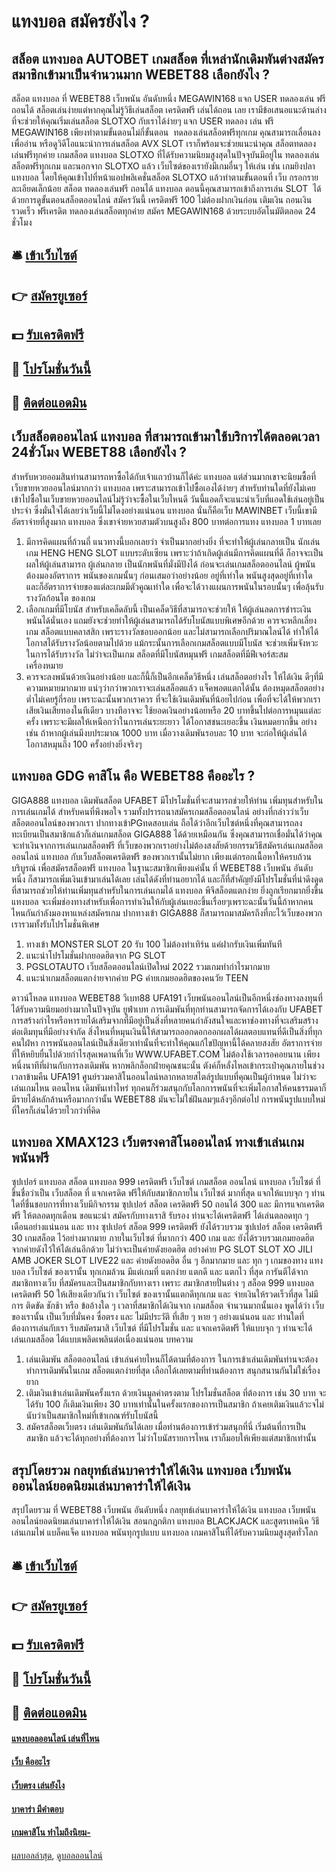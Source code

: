 # แทงบอล สมัครยังไง ?
## สล็อต แทงบอล AUTOBET เกมสล็อต ที่เหล่านักเดิมพันต่างสมัครสมาชิกเข้ามาเป็นจำนวนมาก WEBET88 เลือกยังไง ?
สล็อต แทงบอล ที่ WEBET88 เว็บพนัน อันดับหนึ่ง MEGAWIN168 แจก USER ทดลองเล่น ฟรี ถอนได้ สล็อตเล่นง่ายแต่หากคุณไม่รู้วิธีเล่นสล็อต เครดิตฟรี เล่นได้ถอน เลย เรามีข้อเสนอแนะด้านล่าง ที่จะช่วยให้คุณเริ่มเล่นสล็อต SLOTXO กับเราได้ง่ายๆ แจก USER ทดลอง เล่น ฟรี MEGAWIN168 เพียงทำตามขั้นตอนไม่กี่ขั้นตอน  ทดลองเล่นสล็อตฟรีทุกเกม คุณสามารถเลื่อนลงเพื่ออ่าน หรือดูวิดีโอแนะนำการเล่นสล็อต AVX SLOT เราก็พร้อมจะช่วยแนะนำคุณ สล็อตทดลองเล่นฟรีทุกค่าย เกมสล็อต แทงบอล SLOTXO ที่ได้รับความนิยมสูงสุดในปัจจุบันมีอยู่ใน ทดลองเล่นสล็อตฟรีทุกเกม และนอกจาก SLOTXO แล้ว เว็บไซต์ของเรายังมีเกมอื่นๆ ให้เล่น เช่น เกมยิงปลา แทงบอล โดยให้คุณเข้าไปที่หน้าแอปพลิเคชั่นสล็อต SLOTXO แล้วทำตามขั้นตอนที่ เว็บ กรอกรายละเอียดเล็กน้อย สล็อต ทดลองเล่นฟรี ถอนได้ แทงบอล ตอนนี้คุณสามารถเข้าถึงการเล่น SLOT  ได้ด้วยการดูขั้นตอนสล็อตออนไลน์ สมัครวันนี้ เครดิตฟรี 100 ไม่ต้องฝากเงินก่อน เติมเงิน ถอนเงินรวดเร็ว ฟรีเครดิต ทดลองเล่นสล็อตทุกค่าย สมัคร MEGAWIN168 ด้วยระบบอัตโนมัติตลอด 24 ชั่วโมง

## 🛎 [เข้าเว็บไซต์](https://bit.ly/3SdLNi2)
## 👉 [สมัครยูเซอร์](https://bit.ly/3SdLNi2)
## 💵 [รับเครดิตฟรี](https://bit.ly/3dyRKHj)
## 👑 [โปรโมชั่นวันนี้](https://bit.ly/3dyRKHj)
## 📱 [ติดต่อแอดมิน](https://bit.ly/3dyRKHj)

## เว็บสล็อตออนไลน์ แทงบอล ที่สามารถเข้ามาใช้บริการได้ตลอดเวลา 24ชั่วโมง WEBET88 เลือกยังไง ?
สำหรับหวยออมสินท่านสามารถหาซื้อได้กับเจ้าแถวบ้านก็ได้ค่ะ แทงบอล แต่ส่วนมากเขาจะนิยมซื้อที่เว็บขายหวยออนไลน์มากกว่า แทงบอล เพราะสามารถเข้าไปซื้อเองได้ง่ายๆ สำหรับท่านใดที่ยังไม่เคยเข้าไปซื้อในเว็บขายหวยออนไลน์ไม่รู้ว่าจะซื้อในเว็บไหนดี วันนี้แอดก็จะแนะนำเว็บที่แอดใช้เล่นอยู่เป็นประจำ ซึ่งมั่นใจได้เลยว่าเว็บนี้ไม่โดงอย่างแน่นอน แทงบอล นั่นก็คือเว็บ MAWINBET เว็บนี้เขามีอัตราจ่ายที่สูงมาก แทงบอล ซึ่งเขาจ่ายหวยสามตัวบนสูงถึง 800 บาทต่อการแทง แทงบอล 1 บาทเลย
1. มีการคิดแผนที่ถ้วนถี่ แนวทางนี้บอกเลยว่า จำเป็นมากอย่างยิ่ง ที่จะทำให้ผู้เล่นกลายเป็น นักเล่นเกม HENG HENG SLOT แบบระดับเซียน เพราะว่าถ้าเกิดผู้เล่นมีการคิดแผนที่ดี ก็อาจจะเป็นผลให้ผู้เล่นสามารถ ผู้เล่นกลาย เป็นนักพนันที่มั่งมีปังได้ ก่อนจะเล่นเกมสล็อตออนไลน์ ผู้พนันต้องมองอัตราการ พนันของเกมนั้นๆ ก่อนเสมอว่าอย่างน้อย อยู่ที่เท่าใด พนันสูงสุดอยู่ที่เท่าใด และก็อัตราการจ่ายของแต่ละเกมมีตัวคูณเท่าใด เพื่อจะได้วางแผนการพนันในรอบนั้นๆ เพื่อลุ้นรับรางวัลก้อนโต ของเกม
2. เลือกเกมที่มีโบนัส สำหรับเคล็ดลับนี้ เป็นเคล็ดวิธีที่สามารถจะช่วยให้ ให้ผู้เล่นลดการชำระเงินพนันได้นั่นเอง แถมยังจะช่วยทำให้ผู้เล่นสามารถได้รับโบนัสแบบพิเศษอีกด้วย ควรจะหลีกเลี่ยงเกม สล็อตแบบคลาสสิก เพราะรางวัลชอบออกน้อย และไม่สามารถเลือกปริมาณไลน์ได้ ทำให้ได้โอกาสได้รับรางวัลน้อยตามไปด้วย แม้กระนั้นการเลือกเกมสล็อตแบบมีโบนัส จะช่วยเพิ่มจังหวะในการได้รับรางวัล ไม่ว่าจะเป็นเกม สล็อตที่มีโบนัสหมุนฟรี เกมสล็อตที่มีฟีเจอร์สะสม เครื่องหมาย
3. ควรจะลงพนันด้วยเงินอย่างน้อย และก็นี้ก็เป็นอีกเคล็ดวิธีหนึ่ง เล่นสล็อตอย่างไร ให้ได้เงิน ดีๆที่มีความหมายมากมาย แน่ๆว่ากว่าพวกเราจะเล่นสล็อตแล้ว แจ็คพอตแตกได้นั้น ต้องหมุดสล็อตอย่างต่ำไม่เคยรู้กี่รอบ เพราะฉะนั้นพวกเราควร ที่จะใช้เงินเดิมพันที่น้อยไปก่อน เพื่อที่จะได้ให้พวกเรา เสียเงินเสียทองในทีเดียว บางทีอาจจะ ใช้ยอดเงินอย่างน้อยหรือ 20 บาทขึ้นไปต่อการหมุนแต่ละครั้ง เพราะจะมีผลให้เหนือกว่าในการเล่นระยะยาว ได้โอกาสชนะเยอะขึ้น เงินหมดยากขึ้น อย่างเช่น ถ้าหากผู้เล่นมีงบประมาณ 1000 บาท เมื่อวางเดิมพันรอบละ 10 บาท จะก่อให้ผู้เล่นได้โอกาสหมุนถึง 100 ครั้งอย่างยิ่งจริงๆ

## แทงบอล GDG คาสิโน คือ WEBET88 คืออะไร ?
GIGA888 แทงบอล เดิมพันสล็อต UFABET มีโปรโมชั่นที่จะสามารถช่วยให้ท่าน เพิ่มทุนสำหรับในการเล่นเกมได้ สำหรับคนที่พึงพอใจ รวมทั้งปรารถนาสมัครเกมสล็อตออนไลน์ อย่างที่กล่าวว่าเว็บสล็อตออนไลน์ของพวกเรา ปากทางเข้าPGทดสอบเล่น ถือได้ว่าอีกเว็บไซต์หนึ่งที่คุณสามารถลงทะเบียนเป็นสมาชิกแล้วก็เล่นเกมสล็อต GIGA888 ได้ด้วยเหมือนกัน ซึ่งคุณสามารถเชื่อมั่นได้ว่าคุณ จะทำเงินจากการเล่นเกมสล็อตฟรี ที่เว็บของพวกเราอย่างไม่ต้องสงสัยด้วยกรรมวิธีสมัครเล่นเกมสล็อตออนไลน์ แทงบอล กับเว็บสล็อตเครดิตฟรี ของพวกเรานั้นไม่ยาก เพียงแต่กรอกเนื้อหาให้ครบถ้วนบริบูรณ์ เพื่อสมัครสล็อตฟรี แทงบอล ในฐานะสมาชิกเพียงแค่นั้น ที่ WEBET88 เว็บพนัน อันดับหนึ่ง ก็สามารถเพิ่มเงินเข้ามาเล่นได้เลย เล่นได้ดังที่ท่านอยากได้ และก็ที่สำคัญยังมีโปรโมชั่นที่น่าดึงดูด ที่สามารถช่วยให้ท่านเพิ่มทุนสำหรับในการเล่นเกมได้ แทงบอล พีจีสล็อตแตกง่าย ยิ่งถูกเรียกมากยิ่งขึ้น แทงบอล จะเพิ่มช่องทางสำหรับเพื่อการทำเงินให้กับผู้เล่นเยอะขึ้นเรื่อยๆเพราะฉะนั้นวันนี้ถ้าหากคนไหนกันกำลังมองหาแหล่งสมัครเกม ปากทางเข้า GIGA888 ก็สามารถมาสมัครถึงที่กะไว้เว็บของพวกเรารวมทั้งรับโปรโมชั่นพิเศษ
1. ทางเข้า MONSTER SLOT 20 รับ 100 ไม่ต้องทำเทิร์น แค่ฝากรับเงินเพิ่มทันที
2. แนะนำโปรโมชั่นฝากยอดฮิตจาก PG SLOT
3. PGSLOTAUTO เว็บสล็อตออนไลน์เปิดใหม่ 2022 รวมเกมทำกำไรมากมาย
4. แนะนำเกมสล็อตแตกง่ายจากค่าย PG ค่ายเกมยอดฮิตของคนวัย TEEN

ดาวน์โหลด แทงบอล WEBET88 วีเบท88 UFA191 เว็บพนันออนไลน์เป็นอีกหนึ่งช่องทางลงทุนที่ได้รับความนิยมอย่างมากในปัจจุบัน ยูฟ่าเบท การเดิมพันที่ทุกท่านสามารถจัดการได้เองกับ UFABET การสร้างกำไรหรือหารายได้เสริมจากที่มีอยู่เป็นสิ่งที่หลายคนกำลังสนใจและหาช่องทางที่จะเสริมสร้างต่อเติมทุนที่มีอย่างจำกัด สิ่งไหนที่หมุนเงินนี้ให้สามารถออกดอกออกผลได้ผลตอบแทนที่ดีเป็นสิ่งที่ทุกคนใฝ่หา การพนันออนไลน์เป็นสิ่งเดียวเท่านั้นที่จะทำให้คุณแก้ไขปัญหานี้ได้คลายสงสัย อัตราการจ่ายที่ให้หยิบยื่นไปด้วยกำไรสุดเพดานที่เว็บ WWW.UFABET.COM ไม่ต้องใช้เวลารอคอยนาน เพียงหนึ่งนาทีที่ผ่านกับการลงเดิมพัน หากพลิกล็อกฝ่ายคุณชนะนั้น ตังค์ก็หลั่งไหลเข้ากระเป๋าคุณภายในช่วงเวลาข้ามคืน UFA191 ศูนย์รวมคาสิโนออนไลน์หลากหลายสไตล์รูปแบบที่คุณเป็นผู้กำหนด ไม่ว่าจะเล่นเกมไหน ตอนไหน เดิมพันเท่าไหร่ ทุกคนก็ร่วมสนุกกับโลกการพนันที่จะเพิ่มโอกาสให้คนธรรมดาก็มีรายได้หลักล้านหรือมากกว่านั้น WEBET88 มันจะไม่ใช่ฝันลมๆแล้งๆอีกต่อไป การพนันรูปแบบใหม่ที่ใครก็เล่นได้รวยไวกว่าที่คิด

## แทงบอล XMAX123 เว็บตรงคาสิโนออนไลน์ ทางเข้าเล่นเกมพนันฟรี
ซุปเปอร์ แทงบอล สล็อต แทงบอล 999 เครดิตฟรี เว็บไซต์ เกมสล็อต ออนไลน์ แทงบอล เว็บไซต์ ที่ขึ้นชื่อว่าเป็น เว็บสล็อต ที่ แจกเครดิต ฟรีให้กับสมาชิกภายใน เว็บไซต์ มากที่สุด แจกให้แบบจุก ๆ ท่านใดที่ชื่นชอบการที่ทางเว็บมีกิจกรรม ซุปเปอร์ สล็อต เครดิตฟรี 50 ถอนได้ 300 และ มีการแจกเครดิตฟรี ให้ตลอดทุกเดือน ขอแนะนำ สมัครกับทางเราสิ รับรอง ท่านจะได้เครดิตฟรี ได้เล่นตลอดทุก ๆ เดือนอย่างแน่นอน และ ทาง ซุปเปอร์ สล็อต 999 เครดิตฟรี ยังได้รวบรวม ซุปเปอร์ สล็อต เครดิตฟรี 30 เกมสล็อต ไว้อย่างมากมาย ภายในเว็บไซต์ ที่มากกว่า 400 เกม และ ยังได้รวบรวมเกมยอดฮิต จากค่ายดังไว้ให้ได้เล่นอีกด้วย ไม่ว่าจะเป็นค่ายดังยอดฮิต อย่างค่าย PG SLOT SLOT XO JILI AMB JOKER SLOT LIVE22 และ ค่ายดังยอดฮิต อื่น ๆ อีกมากมาย และ ทุก ๆ เกมของทาง แทงบอล เว็บไซต์ ของเรานั้น ทุกเกมล้วน มีแต่เกมที่ แตกง่าย แตกดี และ แตกไว ที่สุด การันตีได้จากสมาชิกทางเว็บ ที่สมัครและเป็นสมาชิกกับทางเรา เพราะ สมาชิกสายปั่นต่าง ๆ สล็อต 999 แทงบอล เครดิตฟรี 50 ให้เสียงเดียวกันว่า เว็บไซต์ ของเรานั้นแตกดีทุกเกม และ จ่ายเงินให้รวดเร็วที่สุด ไม่มีการ ติดขัด ชักช้า หรือ ข้ออ้างใด ๆ เวลาที่สมาชิกได้เงินจาก เกมสล็อต จำนวนมากนั้นเอง พูดได้ว่า เว็บของเรานั้น เป็นเว็บที่มั่นคง ซื่อตรง และ ไม่มีประวัติ ที่เสีย ๆ หาย ๆ อย่างแน่นอน และ ท่านใดที่ต้องการเล่นกับเรา รีบสมัครมาสิ เว็บไซต์ ที่มีโปรโมชั่น และ แจกเครดิตฟรี ให้แบบจุก ๆ ท่านจะได้ เล่นเกมสล็อต ได้แบบเพลิดเพลินต่อเนื่องแน่นอน
บทความ
1. เล่นเดิมพัน สล็อตออนไลน์ เข้าเล่นค่ายไหนก็ได้ตามที่ต้องการ ในการเข้าเล่นเดิมพันท่านจะต้องทำการเดิมพันในเกม สล็อตแตกง่ายที่สุด เลือกได้เลยตามที่ท่านต้องการ สนุกสนานกันไม่ใช่เรื่องยาก
2. เติมเงินเข้าเล่นเดิมพันครั้งแรก ด้วยเงินมูลค่าตรงตาม โปรโมชั่นสล็อต ที่ต้องการ เช่น 30 บาท จะได้รับ 100 ก็เติมเงินเพียง 30 บาทเท่านั้นในครั้งแรกของการเป็นสมาชิก ถ้าเคยเติมเงินแล้วะจไม่นับว่าเป็นสมาชิกใหม่ที่เข้าเกณฑ์รับโบนัสนี้
3. สมัครสล็อตเว็บตรง เล่นเดิมพันกันได้เลย เมื่อท่านต้องการเข้าร่วมสนุกที่นี่ เริ่มต้นที่การเป็นสมาชิก แล้วจะได้ทุกอย่างที่ต้องการ ไม่ว่าโบนัสรายการไหน เราก็มอบให้เพียงแต่สมาชิกเท่านั้น

## สรุปโดยรวม กลยุทธ์เล่นบาคาร่าให้ได้เงิน แทงบอล เว็บพนันออนไลน์ยอดนิยมเล่นบาคาร่าให้ได้เงิน
สรุปโดยรวม ที่ WEBET88 เว็บพนัน อันดับหนึ่ง กลยุทธ์เล่นบาคาร่าให้ได้เงิน แทงบอล เว็บพนันออนไลน์ยอดนิยมเล่นบาคาร่าให้ได้เงิน สอนกฎกติกา แทงบอล BLACKJACK และสูตรเทคนิค วิธีเล่นเกมไพ่ แบล็คแจ็ค แทงบอล พนันทุกรูปแบบ แทงบอล เกมคาสิโนที่ได้รับความนิยมสูงสุดทั่วโลก

## 🛎 [เข้าเว็บไซต์](https://bit.ly/3SdLNi2)
## 👉 [สมัครยูเซอร์](https://bit.ly/3SdLNi2)
## 💵 [รับเครดิตฟรี](https://bit.ly/3dyRKHj)
## 👑 [โปรโมชั่นวันนี้](https://bit.ly/3dyRKHj)
## 📱 [ติดต่อแอดมิน](https://bit.ly/3dyRKHj)

#### [แทงบอลออนไลน์ เล่นที่ไหน](https://atom.io/themes/แทงบอลออนไลน์%20เล่นที่ไหน)
#### [เว็บ คืออะไร](https://atom.io/themes/เว็บ%20คืออะไร)
#### [เว็บตรง เล่นยังไง](https://atom.io/themes/เว็บตรง%20เล่นยังไง)
#### [บาคาร่า มีคำตอบ](https://atom.io/themes/บาคาร่า%20มีคำตอบ)
#### [เกมคาสิโน ทำไมถึงนิยม-](https://atom.io/themes/เกมคาสิโน%20ทำไมถึงนิยม-)

[ผลบอลล่าสุด](https://siamsport.tv "ผลบอลล่าสุด"), [ดูบอลออนไลน์](https://siamsport.tv/ดูบอลสด "ดูบอลออนไลน์")